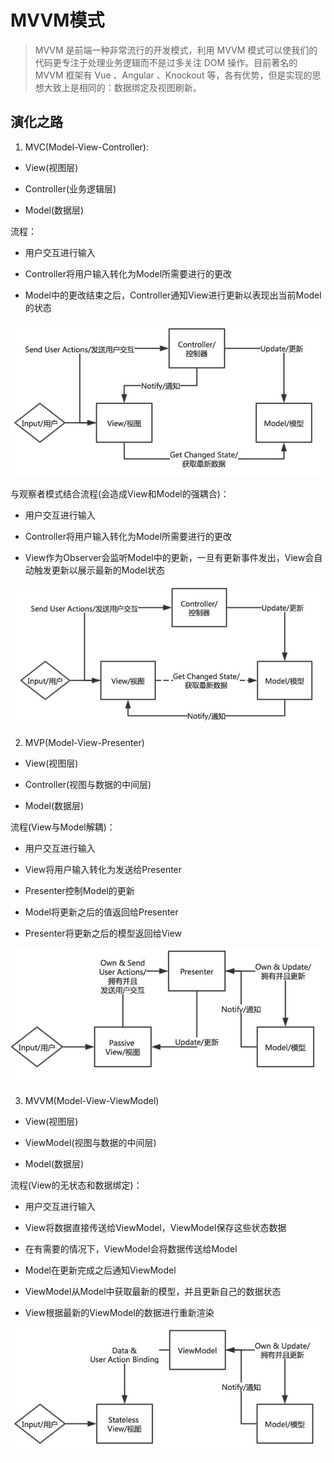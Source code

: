 # MVVM模式

> MVVM 是前端一种非常流行的开发模式，利用 MVVM 模式可以使我们的代码更专注于处理业务逻辑而不是过多关注 DOM 操作。目前著名的 MVVM 框架有 Vue 、Angular 、Knockout 等，各有优势，但是实现的思想大致上是相同的：数据绑定及视图刷新。


## 演化之路

1. MVC(Model-View-Controller):

  -  View(视图层)

  -  Controller(业务逻辑层)

  -  Model(数据层)

  流程：

  - 用户交互进行输入

  - Controller将用户输入转化为Model所需要进行的更改

  - Model中的更改结束之后，Controller通知View进行更新以表现出当前Model的状态

  ![](../imgs/MVC-1.jpg)

  与观察者模式结合流程(会造成View和Model的强耦合)：

  - 用户交互进行输入

  - Controller将用户输入转化为Model所需要进行的更改

  - View作为Observer会监听Model中的更新，一旦有更新事件发出，View会自动触发更新以展示最新的Model状态

  ![](../imgs/MVC-2.jpg)

2. MVP(Model-View-Presenter)

  -  View(视图层)

  -  Controller(视图与数据的中间层)

  -  Model(数据层)

  流程(View与Model解耦)：

  - 用户交互进行输入

  - View将用户输入转化为发送给Presenter

  - Presenter控制Model的更新

  - Model将更新之后的值返回给Presenter

  - Presenter将更新之后的模型返回给View

  ![](../imgs/MVP.jpg)

3. MVVM(Model-View-ViewModel)

  -  View(视图层)

  -  ViewModel(视图与数据的中间层)

  -  Model(数据层)

  流程(View的无状态和数据绑定)：

  - 用户交互进行输入

  - View将数据直接传送给ViewModel，ViewModel保存这些状态数据

  - 在有需要的情况下，ViewModel会将数据传送给Model

  - Model在更新完成之后通知ViewModel

  - ViewModel从Model中获取最新的模型，并且更新自己的数据状态

  - View根据最新的ViewModel的数据进行重新渲染

  ![](../imgs/MVVM.jpg)
